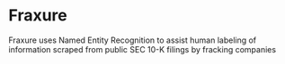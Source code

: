 # Fraxure
Fraxure uses Named Entity Recognition to assist human labeling of information scraped from public SEC 10-K filings by fracking companies
